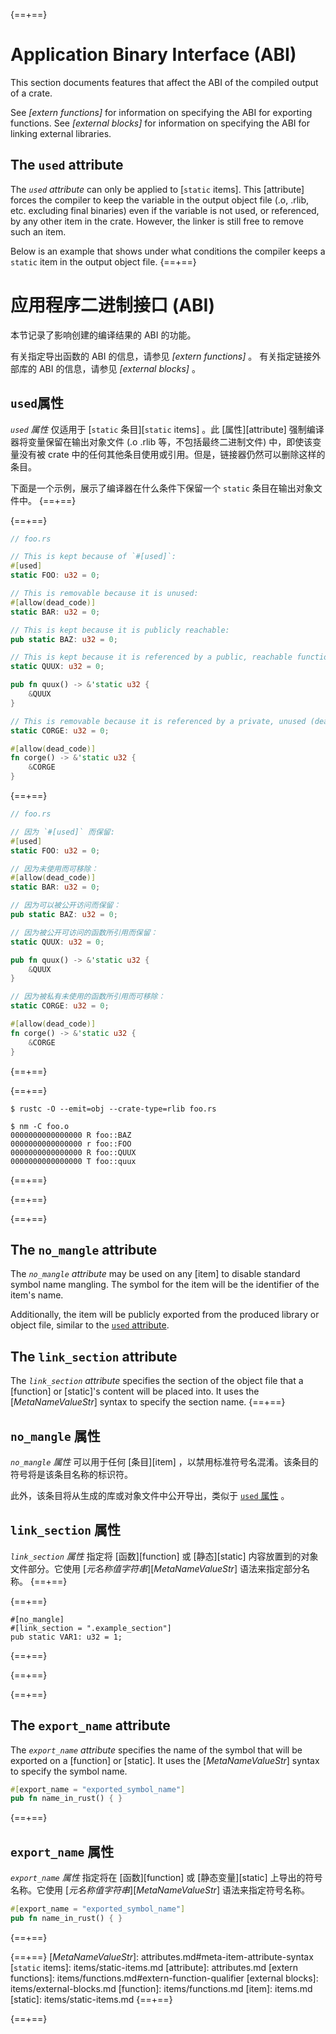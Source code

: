 {==+==}
# Application Binary Interface (ABI)

This section documents features that affect the ABI of the compiled output of
a crate.

See *[extern functions]* for information on specifying the ABI for exporting
functions. See *[external blocks]* for information on specifying the ABI for
linking external libraries.

## The `used` attribute

The *`used` attribute* can only be applied to [`static` items]. This [attribute] forces the
compiler to keep the variable in the output object file (.o, .rlib, etc. excluding final binaries)
even if the variable is not used, or referenced, by any other item in the crate.
However, the linker is still free to remove such an item.

Below is an example that shows under what conditions the compiler keeps a `static` item in the
output object file.
{==+==}
# 应用程序二进制接口 (ABI)

本节记录了影响创建的编译结果的 ABI 的功能。

有关指定导出函数的 ABI 的信息，请参见 *[extern functions]* 。 有关指定链接外部库的 ABI 的信息，请参见 *[external blocks]* 。

## `used`属性

*`used` 属性* 仅适用于 [`static` 条目][`static` items] 。此 [属性][attribute] 强制编译器将变量保留在输出对象文件 (.o .rlib 等，不包括最终二进制文件) 中，即使该变量没有被 crate 中的任何其他条目使用或引用。但是，链接器仍然可以删除这样的条目。

下面是一个示例，展示了编译器在什么条件下保留一个 `static` 条目在输出对象文件中。
{==+==}


{==+==}
``` rust
// foo.rs

// This is kept because of `#[used]`:
#[used]
static FOO: u32 = 0;

// This is removable because it is unused:
#[allow(dead_code)]
static BAR: u32 = 0;

// This is kept because it is publicly reachable:
pub static BAZ: u32 = 0;

// This is kept because it is referenced by a public, reachable function:
static QUUX: u32 = 0;

pub fn quux() -> &'static u32 {
    &QUUX
}

// This is removable because it is referenced by a private, unused (dead) function:
static CORGE: u32 = 0;

#[allow(dead_code)]
fn corge() -> &'static u32 {
    &CORGE
}
```
{==+==}
``` rust
// foo.rs

// 因为 `#[used]` 而保留:
#[used]
static FOO: u32 = 0;

// 因为未使用而可移除：
#[allow(dead_code)]
static BAR: u32 = 0;

// 因为可以被公开访问而保留：
pub static BAZ: u32 = 0;

// 因为被公开可访问的函数所引用而保留：
static QUUX: u32 = 0;

pub fn quux() -> &'static u32 {
    &QUUX
}

// 因为被私有未使用的函数所引用而可移除：
static CORGE: u32 = 0;

#[allow(dead_code)]
fn corge() -> &'static u32 {
    &CORGE
}
```
{==+==}


{==+==}
``` console
$ rustc -O --emit=obj --crate-type=rlib foo.rs

$ nm -C foo.o
0000000000000000 R foo::BAZ
0000000000000000 r foo::FOO
0000000000000000 R foo::QUUX
0000000000000000 T foo::quux
```
{==+==}

{==+==}


{==+==}
## The `no_mangle` attribute

The *`no_mangle` attribute* may be used on any [item] to disable standard
symbol name mangling. The symbol for the item will be the identifier of the
item's name.

Additionally, the item will be publicly exported from the produced library or
object file, similar to the [`used` attribute](#the-used-attribute).

## The `link_section` attribute

The *`link_section` attribute* specifies the section of the object file that a
[function] or [static]'s content will be placed into. It uses the
[_MetaNameValueStr_] syntax to specify the section name.
{==+==}
## `no_mangle` 属性

*`no_mangle` 属性* 可以用于任何 [条目][item] ，以禁用标准符号名混淆。该条目的符号将是该条目名称的标识符。

此外，该条目将从生成的库或对象文件中公开导出，类似于 [`used` 属性](#the-used-attribute) 。

## `link_section` 属性

*`link_section` 属性* 指定将 [函数][function] 或 [静态][static] 内容放置到的对象文件部分。它使用 [_元名称值字符串_][_MetaNameValueStr_] 语法来指定部分名称。
{==+==}


{==+==}
<!-- no_run: don't link. The format of the section name is platform-specific. -->
```rust,no_run
#[no_mangle]
#[link_section = ".example_section"]
pub static VAR1: u32 = 1;
```
{==+==}

{==+==}


{==+==}
## The `export_name` attribute

The *`export_name` attribute* specifies the name of the symbol that will be
exported on a [function] or [static]. It uses the [_MetaNameValueStr_] syntax
to specify the symbol name.

```rust
#[export_name = "exported_symbol_name"]
pub fn name_in_rust() { }
```
{==+==}
## `export_name` 属性

*`export_name` 属性* 指定将在 [函数][function] 或 [静态变量][static] 上导出的符号名称。它使用 [_元名称值字符串_][_MetaNameValueStr_] 语法来指定符号名称。

```rust
#[export_name = "exported_symbol_name"]
pub fn name_in_rust() { }
```
{==+==}


{==+==}
[_MetaNameValueStr_]: attributes.md#meta-item-attribute-syntax
[`static` items]: items/static-items.md
[attribute]: attributes.md
[extern functions]: items/functions.md#extern-function-qualifier
[external blocks]: items/external-blocks.md
[function]: items/functions.md
[item]: items.md
[static]: items/static-items.md
{==+==}

{==+==}